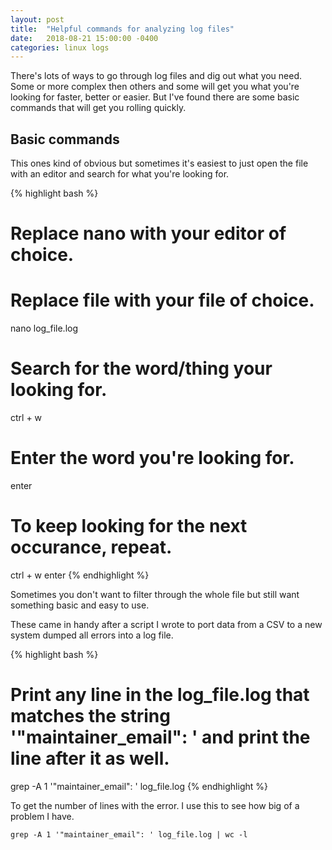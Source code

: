 ```yaml
---
layout: post
title:  "Helpful commands for analyzing log files"
date:   2018-08-21 15:00:00 -0400
categories: linux logs
---
```

There's lots of ways to go through log files and dig out what you need. Some or more complex then others and some will get you what you're looking for faster, better or easier. But I've found there are some basic commands that will get you rolling quickly.

## Basic commands

This ones kind of obvious but sometimes it's easiest to just open the file with an editor and search for what you're looking for.

{% highlight bash %}
# Replace nano with your editor of choice.
# Replace file with your file of choice.
nano log_file.log
# Search for the word/thing your looking for.
ctrl + w
# Enter the word you're looking for.
enter
# To keep looking for the next occurance, repeat.
ctrl + w
enter
{% endhighlight %}

Sometimes you don't want to filter through the whole file but still want something basic and easy to use.

These came in handy after a script I wrote to port data from a CSV to a new system dumped all errors into a log file.

{% highlight bash %}
# Print any line in the log_file.log that matches the string '"maintainer_email": ' and print the line after it as well.
grep -A 1 '"maintainer_email": ' log_file.log
{% endhighlight %}

To get the number of lines with the error. I use this to see how big of a problem I have.

`grep -A 1 '"maintainer_email": ' log_file.log | wc -l`
